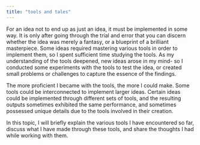 ```yaml
---
title: "tools and tales"
---
```


For an idea not to end up as just an idea, it must be implemented in some way. It is only after going through the trial and error that you can discern whether the idea was merely a fantasy, or a blueprint of a brilliant masterpiece. Some ideas required mastering various tools in order to implement them, so I spent sufficient time studying the tools. As my understanding of the tools deepened, new ideas arose in my mind- so I conducted some experiments with the tools to test the idea, or created small problems or challenges to capture the essence of the findings.

The more proficient I became with the tools, the more I could make. Some tools could be interconnected to implement larger ideas. Certain ideas could be implemented through different sets of tools, and the resulting outputs sometimes exhibited the same performance, and sometimes possessed unique details due to the tools involved in their creation.

In this topic, I will briefly explain the various tools I have encountered so far, discuss what I have made through these tools, and share the thoughts I had while working with them.